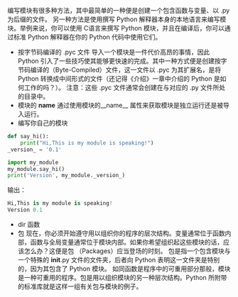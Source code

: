 编写模块有很多种方法，其中最简单的一种便是创建一个包含函数与变量、以  .py  为后缀的文件。
另一种方法是使用撰写 Python 解释器本身的本地语言来编写模块。举例来说，你可以使用 C语言来撰写 Python 模块，并且在编译后，你可以通过标准 Python 解释器在你的 Python 代码中使用它们。
- 按字节码编译的 .pyc 文件
导入一个模块是一件代价高昂的事情，因此 Python 引入了一些技巧使其能够更快速的完成。其中一种方式便是创建按字节码编译的（Byte-Compiled）文件，这一文件以  .pyc  为其扩展名，是将 Python 转换成中间形式的文件（还记得《介绍》一章中介绍的 Python 是如何工作的吗？）。
注意：这些  .pyc  文件通常会创建在与对应的  .py  文件所处的目录中。
- 模块的  __name__
通过使用模块的__name__  属性来获取模块是独立运行还是被导入运行。
- 编写你自己的模块
```python
def say_hi():
    print("Hi,This is my module is speaking!")
_version_ = '0.1'
```
```python
import my_module
my_module.say_hi()
print('Version', my_module._version_)
```
输出：
```python
Hi,This is my module is speaking!
Version 0.1
```
- dir 函数
- 包
现在，你必须开始遵守用以组织你的程序的层次结构。变量通常位于函数内部，函数与全局变量通常位于模块内部。如果你希望组织起这些模块的话，应该怎么办？这便是包
（Packages）应当登场的时刻。
包是指一个包含模块与一个特殊的  __init__.py  文件的文件夹，后者向 Python 表明这一文件夹是特别的，因为其包含了 Python 模块。
如同函数是程序中的可重用部分那般，模块是一种可重用的程序。包是用以组织模块的另一种层次结构。Python 所附带的标准库就是这样一组有关包与模块的例子。